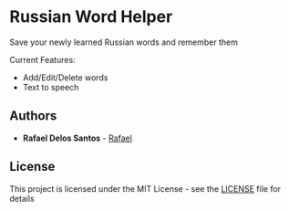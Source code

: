 # Russian Word Helper

Save your newly learned Russian words and remember them

Current Features:
- Add/Edit/Delete words
- Text to speech


## Authors

* **Rafael Delos Santos** - [Rafael](https://github.com/rafaelph)

## License

This project is licensed under the MIT License - see the [LICENSE](LICENSE) file for details